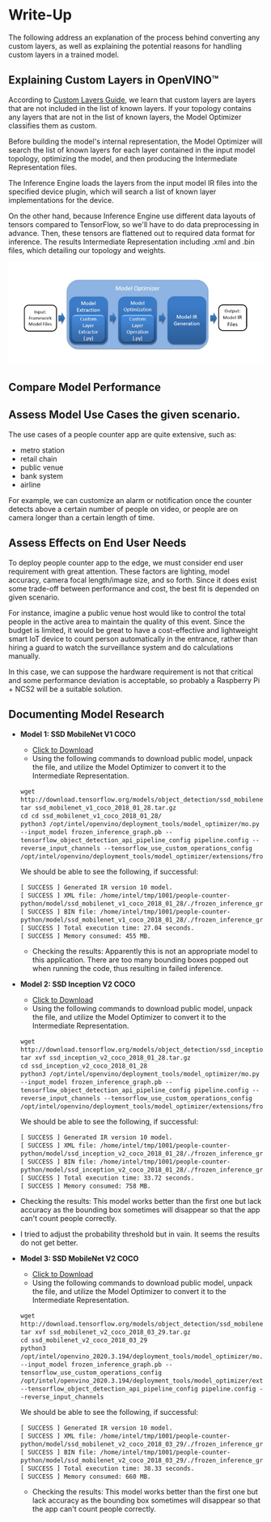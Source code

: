 # Write-Up

The following address an explanation of the process behind converting any custom layers, as well as explaining the potential reasons for handling custom layers in a trained model.

## Explaining Custom Layers in OpenVINO™

According to [Custom Layers Guide](https://docs.openvinotoolkit.org/latest/openvino_docs_HOWTO_Custom_Layers_Guide.html), we learn that custom layers are layers that are not included in the list of known layers. If your topology contains any layers that are not in the list of known layers, the Model Optimizer classifies them as custom.

Before building the model's internal representation, the Model Optimizer will search the list of known layers for each layer contained in the input model topology, optimizing the model, and then producing the Intermediate Representation files.

The Inference Engine loads the layers from the input model IR files into the specified device plugin, which will search a list of known layer implementations for the device.

On the other hand, because Inference Engine use different data layouts of tensors compared to TensorFlow, so we'll have to do data preprocessing in advance. Then, these tensors are flattened out to required data format for inference. The results Intermediate Representation including .xml and .bin files, which detailing our topology and weights.

![custom_layer](./images/custom_layer.jpg)

## Compare Model Performance



## Assess Model Use Cases the given scenario.

The use cases of a people counter app are quite extensive, such as:
- metro station
- retail chain
- public venue
- bank system
- airline

For example, we can customize an alarm or notification once the counter detects above a certain number of people on video, or people are on camera longer than a certain length of time.

## Assess Effects on End User Needs

To deploy people counter app to the edge, we must consider end user requirement with great attention. These factors are lighting, model accuracy, camera focal length/image size, and so forth. Since it does exist some trade-off between performance and cost, the best fit is depended on given scenario.

For instance, imagine a public venue host would like to control the total people in the active area to maintain the quality of this event. Since the budget is limited, it would be great to have a cost-effective and lightweight smart IoT device to count person automatically in the entrance, rather than hiring a guard to watch the surveillance system and do calculations manually. 

In this case, we can suppose the hardware requirement is not that critical and some performance deviation is acceptable, so probably a Raspberry Pi + NCS2 will be a suitable solution.

## Documenting Model Research

- **Model 1: SSD MobileNet V1 COCO**
  - [Click to Download](http://download.tensorflow.org/models/object_detection/ssd_mobilenet_v1_coco_2018_01_28.tar.gz)
  - Using the following commands to download public model, unpack the file, and utilize the Model Optimizer to convert it to the Intermediate Representation.
  
  ```
  wget http://download.tensorflow.org/models/object_detection/ssd_mobilenet_v1_coco_2018_01_28.tar.gz
  tar ssd_mobilenet_v1_coco_2018_01_28.tar.gz
  cd cd ssd_mobilenet_v1_coco_2018_01_28/
  python3 /opt/intel/openvino/deployment_tools/model_optimizer/mo.py --input_model frozen_inference_graph.pb --tensorflow_object_detection_api_pipeline_config pipeline.config --reverse_input_channels --tensorflow_use_custom_operations_config /opt/intel/openvino/deployment_tools/model_optimizer/extensions/front/tf/ssd_support.json
  ```
  
  We should be able to see the following, if successful:
  
  ```
  [ SUCCESS ] Generated IR version 10 model.
  [ SUCCESS ] XML file: /home/intel/tmp/1001/people-counter-python/model/ssd_mobilenet_v1_coco_2018_01_28/./frozen_inference_graph.xml
  [ SUCCESS ] BIN file: /home/intel/tmp/1001/people-counter-python/model/ssd_mobilenet_v1_coco_2018_01_28/./frozen_inference_graph.bin
  [ SUCCESS ] Total execution time: 27.04 seconds. 
  [ SUCCESS ] Memory consumed: 455 MB.
  ```
  
  - Checking the results: Apparently this is not an appropriate model to this application. There are too many bounding boxes popped out when running the code, thus resulting in failed inference.
  
- **Model 2: SSD Inception V2 COCO**
  - [Click to Download](http://download.tensorflow.org/models/object_detection/ssd_inception_v2_coco_2018_01_28.tar.gz)
  - Using the following commands to download public model, unpack the file, and utilize the Model Optimizer to convert it to the Intermediate Representation.
  
  ```
  wget http://download.tensorflow.org/models/object_detection/ssd_inception_v2_coco_2018_01_28.tar.gz
  tar xvf ssd_inception_v2_coco_2018_01_28.tar.gz
  cd ssd_inception_v2_coco_2018_01_28
  python3 /opt/intel/openvino/deployment_tools/model_optimizer/mo.py --input_model frozen_inference_graph.pb --tensorflow_object_detection_api_pipeline_config pipeline.config --reverse_input_channels --tensorflow_use_custom_operations_config /opt/intel/openvino/deployment_tools/model_optimizer/extensions/front/tf/ssd_v2_support.json
  ```

  We should be able to see the following, if successful:
  
  ```
  [ SUCCESS ] Generated IR version 10 model.
  [ SUCCESS ] XML file: /home/intel/tmp/1001/people-counter-python/model/ssd_inception_v2_coco_2018_01_28/./frozen_inference_graph.xml
  [ SUCCESS ] BIN file: /home/intel/tmp/1001/people-counter-python/model/ssd_inception_v2_coco_2018_01_28/./frozen_inference_graph.bin
  [ SUCCESS ] Total execution time: 33.72 seconds. 
  [ SUCCESS ] Memory consumed: 758 MB.

  ```

- Checking the results: This model works better than the first one but lack accuracy as the bounding box sometimes will disappear so that the app can't count people correctly.  

- I tried to adjust the probability threshold but in vain. It seems the results do not get better.

- **Model 3: SSD MobileNet V2 COCO**
  - [Click to Download](http://download.tensorflow.org/models/object_detection/ssd_mobilenet_v2_coco_2018_03_29.tar.gz)
  - Using the following commands to download public model, unpack the file, and utilize the Model Optimizer to convert it to the Intermediate Representation.
  
  ```
  wget http://download.tensorflow.org/models/object_detection/ssd_mobilenet_v2_coco_2018_03_29.tar.gz
  tar xvf ssd_mobilenet_v2_coco_2018_03_29.tar.gz
  cd ssd_mobilenet_v2_coco_2018_03_29
  python3 /opt/intel/openvino_2020.3.194/deployment_tools/model_optimizer/mo.py --input_model frozen_inference_graph.pb --tensorflow_use_custom_operations_config /opt/intel/openvino_2020.3.194/deployment_tools/model_optimizer/extensions/front/tf/ssd_v2_support.json --tensorflow_object_detection_api_pipeline_config pipeline.config --reverse_input_channels
  ```

  We should be able to see the following, if successful:
  
  ```
  [ SUCCESS ] Generated IR version 10 model.
  [ SUCCESS ] XML file: /home/intel/tmp/1001/people-counter-python/model/ssd_mobilenet_v2_coco_2018_03_29/./frozen_inference_graph.xml
  [ SUCCESS ] BIN file: /home/intel/tmp/1001/people-counter-python/model/ssd_mobilenet_v2_coco_2018_03_29/./frozen_inference_graph.bin
  [ SUCCESS ] Total execution time: 38.33 seconds. 
  [ SUCCESS ] Memory consumed: 660 MB.
  ```
  
  - Checking the results: This model works better than the first one but lack accuracy as the bounding box sometimes will disappear so that the app can't count people correctly.
